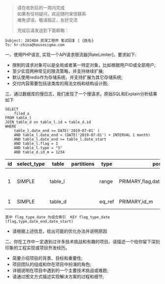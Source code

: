 > 请在收到后的一周内完成   
> 如果有任何疑问，欢迎随时来信联系   
> 难免谬误，敬请指正，友好交流   
>   
> 完成后请发送到下面邮箱：   
```
Subject: 2024Q4 资深工程师 笔试回复 | {姓名}
To: hr-china@housesigma.com
```

一、使用PHP语言, 实现一个API请求限流器[RateLimiter]，要求如下:
  - 限制的请求对象可以是全局或者某一特定对象，比如根据用户ID或全部用户;
  - 至少实现两种常见的限流策略，并支持继续扩展;
  - 默认使用redis作为存储系统，并支持扩展为其它存储系统;
  - 交付内容需要包括该类库的用法文档和结构设计图;

三、通过数据库的慢日志，我们发现了一个慢请求，原始SQL和Explain分析结果如下
```
SELECT 
    filed_a
FROM table_l 
JOIN table_d on table_l.id = table_d.id
WHERE
    table_l.date_end >= DATE('2019-07-01' )
    AND table_l.date_end < (DATE('2019-07-01') + INTERVAL 1 month)
    AND table_l.date_end >= table_l.date_start
    AND table_l.flag = 1
    AND table_l.type = "S"
    AND table_d.id_m = 1234
```

| id  | select_type | table   | partitions | type   | possible_keys                             | key            | key_len | ref        | rows  | filtered | Extra                    |
| --- | ----------- | ------- | ---------- | ------ | ----------------------------------------- | -------------- | ------- | ---------- | ----- | -------- | ------------------------ |
| 1   | SIMPLE      | table_l |            | range  | PRIMARY,flag,date_end,type,flag_type_date | flag_type_date | 40      |            | 61708 | 33.33    | Using where; Using index |
| 1   | SIMPLE      | table_d |            | eq_ref | PRIMARY,id_m                              | PRIMARY        | 4       | table_l.id | 1     | 5.00     | Using where              |

`其中 flag_type_date 为组合索引  KEY flag_type_date (flag,type,date_end,date_start)`
- 请根据上述信息，给出可能的优化办法并说明原因 


二、你在工作中一定遇到过许多技术挑战和有趣的项目。请描述一个给你留下深刻印象的工程实现或项目开发经历。
  - 简要介绍项目的背景、目标和重要性; 
  - 项目团队的组成和你在项目中扮演的角色;
  - 详细说明在项目中遇到的一个主要技术挑战或难题;
  - 请通过图文方式描述实现解决方案的过程和细节;
